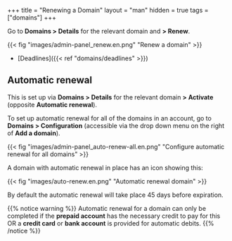 +++
title = "Renewing a Domain"
layout = "man"
hidden = true
tags = ["domains"]
+++

Go to **Domains > Details** for the relevant domain and **> Renew**.

{{< fig "images/admin-panel_renew.en.png" "Renew a domain" >}}

- [Deadlines]({{< ref "domains/deadlines" >}})


## Automatic renewal

This is set up via **Domains > Details** for the relevant domain **> Activate** (opposite **Automatic renewal**).

To set up automatic renewal for all of the domains in an account, go to **Domains > Configuration** (accessible via the drop down menu on the right of **Add a domain**).

{{< fig "images/admin-panel_auto-renew-all.en.png" "Configure automatic renewal for all domains" >}}

A domain with automatic renewal in place has an icon showing this:

{{< fig "images/auto-renew.en.png" "Automatic renewal domain" >}}

By default the automatic renewal will take place 45 days before expiration.

{{% notice warning %}}
Automatic renewal for a domain can only be completed if the **prepaid account** has the necessary credit to pay for this OR a **credit card** or **bank account** is provided for automatic debits.
{{% /notice %}}
